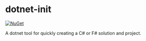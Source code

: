 # dotnet-init
[![NuGet](https://buildstats.info/nuget/dotnet-init-tool)](https://www.nuget.org/packages/dotnet-init-tool)

A dotnet tool for quickly creating a C# or F# solution and project.
